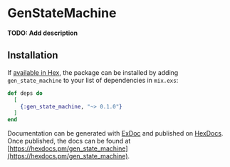 # GenStateMachine

**TODO: Add description**

## Installation

If [available in Hex](https://hex.pm/docs/publish), the package can be installed
by adding `gen_state_machine` to your list of dependencies in `mix.exs`:

```elixir
def deps do
  [
    {:gen_state_machine, "~> 0.1.0"}
  ]
end
```

Documentation can be generated with [ExDoc](https://github.com/elixir-lang/ex_doc)
and published on [HexDocs](https://hexdocs.pm). Once published, the docs can
be found at [https://hexdocs.pm/gen_state_machine](https://hexdocs.pm/gen_state_machine).

